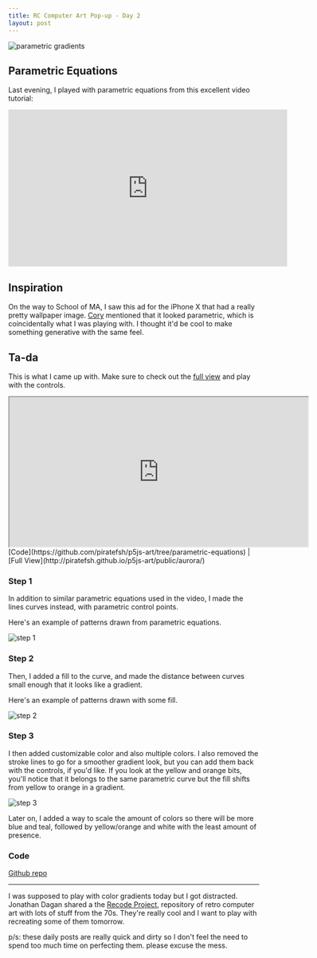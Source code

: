 ```yaml
---
title: RC Computer Art Pop-up - Day 2
layout: post
---
```

![parametric gradients](/assets/images/genart/02-parametric/iphonexsimulation.png)


## Parametric Equations
Last evening, I played with parametric equations from this excellent video tutorial:

<iframe width="560" height="315" src="https://www.youtube.com/embed/LaarVR1AOvs" frameborder="0" allowfullscreen></iframe>

## Inspiration
On the way to School of MA, I saw this ad for the iPhone X that had a really pretty wallpaper image. [Cory](https://twitter.com/corydominguez) mentioned that it looked parametric, which is coincidentally what I was playing with. I thought it'd be cool to make something generative with the same feel.

## Ta-da
This is what I came up with. Make sure to check out the <a target="_blank" href="http://piratefsh.github.io/p5js-art/public/aurora/">full view</a> and play with the controls.

<iframe src="http://piratefsh.github.io/p5js-art/public/aurora/" width="600" height="300"></iframe>
[Code](https://github.com/piratefsh/p5js-art/tree/parametric-equations) | [Full View](http://piratefsh.github.io/p5js-art/public/aurora/)

### Step 1
In addition to similar parametric equations used in the video, I made the lines curves instead, with parametric control points.

Here's an example of patterns drawn from parametric equations.

![step 1](/assets/images/genart/02-parametric/heart.png)

### Step 2
Then, I added a fill to the curve, and made the distance between curves small enough that it looks like a gradient.

Here's an example of patterns drawn with some fill.

![step 2](/assets/images/genart/02-parametric/folded-circle.png)

### Step 3
I then added customizable color and also multiple colors. I also removed the stroke lines to go for a smoother gradient look, but you can add them back with the controls, if you'd like. If you look at the yellow and orange bits, you'll notice that it belongs to the same parametric curve but the fill shifts from yellow to orange in a gradient.

![step 3](/assets/images/genart/02-parametric/colored.png)

Later on, I added a way to scale the amount of colors so there will be more blue and teal, followed by yellow/orange and white with the least amount of presence.

### Code
[Github repo](https://github.com/piratefsh/p5js-art/tree/parametric-equations)

---

I was supposed to play with color gradients today but I got distracted. Jonathan Dagan shared a the [Recode Project](http://recodeproject.com/), repository of retro computer art with lots of stuff from the 70s. They're really cool and I want to play with recreating some of them tomorrow.

p/s: these daily posts are really quick and dirty so I don't feel the need to spend too much time on perfecting them. please excuse the mess.
